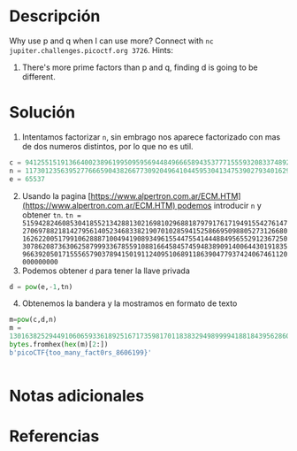 # Descripción
Why use p and q when I can use more? Connect with `nc jupiter.challenges.picoctf.org 3726`.
Hints:
1. There's more prime factors than p and q, finding d is going to be different.
# Solución
1. Intentamos factorizar `n`, sin embrago nos aparece factorizado con mas de dos numeros distintos, por lo que no es util.

```python
c = 94125515191366400238961995095956944849666589435377715559320833748926150384440603905634385886257818206647776538642786841546960357777541302114036331301480438347515913174508653611790049649622654553910165055647039147333533820049828248143150259103369528935960265527862836524120759264652769191118043416447937083248650152499101780876800637012275161888
n = 117301235639527766659043826677309204964104459530413475390279340162901120360451244341950229471282506983910211604698939959305610901055190320689778647726930636043410970517198129983171071860869692908128769538382860701601981087271081238807228088403585932250271348009274735051685509522403100783236402238972208134376892333115175100394737691052845714689
e = 65537
```

2. Usando la pagina [https://www.alpertron.com.ar/ECM.HTM](https://www.alpertron.com.ar/ECM.HTM) podemos introducir `n` y obtener `tn`. `tn = 51594282460853041855213428813021698102968818797917617194915542761472706978821814279561405234683382190701028594152586695098805273126680162622005179910628887100494190893496155447554144488495655291236725030786208736306258799933678559108816645845745948389091400644301918359663920501715556579037894150191124095106891186390477937424067461120000000000`
3. Podemos obtener `d` para tener la llave privada

```python
d = pow(e,-1,tn)
```

4. Obtenemos la bandera y la mostramos en formato de texto

```python
m=pow(c,d,n)
m =
13016382529449106065933618925167173598170118383294989999418818439562860648542589
bytes.fromhex(hex(m)[2:])
b'picoCTF{too_many_fact0rs_8606199}'
```
```
```
# Notas adicionales
# Referencias